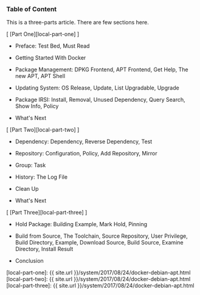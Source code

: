 ### Table of Content

This is a three-parts article.
There are few sections here.

[ [Part One][local-part-one] ]

*	Preface: Test Bed, Must Read

*	Getting Started With Docker

*	Package Management: DPKG Frontend, APT Frontend, Get Help, The new APT, APT Shell

*	Updating System: OS Release, Update, List Upgradable, Upgrade

*	Package IRSI: Install, Removal, Unused Dependency, Query Search, Show Info, Policy

*	What's Next

[ [Part Two][local-part-two] ]

*	Dependency: Dependency, Reverse Dependency, Test

*	Repository: Configuration, Policy, Add Repository, Mirror

*	Group: Task

*	History: The Log File

*	Clean Up

*	What's Next

[ [Part Three][local-part-three] ]

*	Hold Package: Building Example, Mark Hold, Pinning

*	Build from Source, The Toolchain, Source Repository, User Privilege, Build Directory, Example, Download Source, Build Source, Examine Directory, Install Result

*	Conclusion

[//]: <> ( -- -- -- links below -- -- -- )

[local-part-one]:   {{ site.url }}/system/2017/08/24/docker-debian-apt.html
[local-part-two]:   {{ site.url }}/system/2017/08/24/docker-debian-apt.html
[local-part-three]: {{ site.url }}/system/2017/08/24/docker-debian-apt.html
